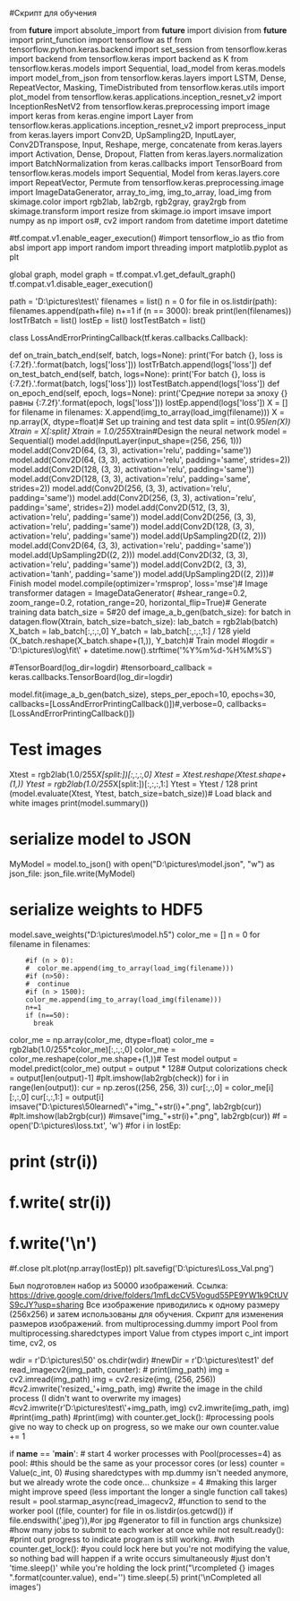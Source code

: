 #Скрипт для обучения

from __future__ import absolute_import
from __future__ import division
from __future__ import print_function
import tensorflow as tf
from tensorflow.python.keras.backend import set_session
from tensorflow.keras import backend
from tensorflow.keras import backend as K
from tensorflow.keras.models import Sequential, load_model
from keras.models import model_from_json
from tensorflow.keras.layers import LSTM, Dense, RepeatVector, Masking, TimeDistributed
from tensorflow.keras.utils import plot_model
from tensorflow.keras.applications.inception_resnet_v2 import InceptionResNetV2
from tensorflow.keras.preprocessing import image
import keras
from keras.engine import Layer
from tensorflow.keras.applications.inception_resnet_v2 import preprocess_input
from keras.layers import Conv2D, UpSampling2D, InputLayer, Conv2DTranspose, Input, Reshape, merge, concatenate
from keras.layers import Activation, Dense, Dropout, Flatten
from keras.layers.normalization import BatchNormalization
from keras.callbacks import TensorBoard 
from tensorflow.keras.models import Sequential, Model
from keras.layers.core import RepeatVector, Permute
from tensorflow.keras.preprocessing.image import ImageDataGenerator, array_to_img, img_to_array, load_img
from skimage.color import rgb2lab, lab2rgb, rgb2gray, gray2rgb
from skimage.transform import resize
from skimage.io import imsave
import numpy as np
import os#, cv2 
import random
from datetime import datetime


#tf.compat.v1.enable_eager_execution()
#import tensorflow_io as tfio
from absl import app
import random
import threading
import matplotlib.pyplot as plt

global graph, model
graph = tf.compat.v1.get_default_graph()
tf.compat.v1.disable_eager_execution()

path = 'D:\\pictures\\test\\'
filenames = list()
n = 0
for file in os.listdir(path):
  filenames.append(path+file)
  n+=1
  if (n == 3000):
    break
print(len(filenames))  
lostTrBatch = list()
lostEp = list()
lostTestBatch = list()



class LossAndErrorPrintingCallback(tf.keras.callbacks.Callback):

  def on_train_batch_end(self, batch, logs=None):
    print('For batch {}, loss is {:7.2f}.'.format(batch, logs['loss']))
    lostTrBatch.append(logs['loss'])
  def on_test_batch_end(self, batch, logs=None):
    print('For batch {}, loss is {:7.2f}.'.format(batch, logs['loss']))
    lostTestBatch.append(logs['loss'])
  def on_epoch_end(self, epoch, logs=None):
    print('Средние потери за эпоху {} равны {:7.2f}'.format(epoch, logs['loss']))
    lostEp.append(logs['loss'])
X = []
for filename in filenames:
    X.append(img_to_array(load_img(filename)))
X = np.array(X, dtype=float)# Set up training and test data
split = int(0.95*len(X))
Xtrain = X[:split]
Xtrain = 1.0/255*Xtrain#Design the neural network
model = Sequential()
model.add(InputLayer(input_shape=(256, 256, 1)))
model.add(Conv2D(64, (3, 3), activation='relu', padding='same'))
model.add(Conv2D(64, (3, 3), activation='relu', padding='same', strides=2))
model.add(Conv2D(128, (3, 3), activation='relu', padding='same'))
model.add(Conv2D(128, (3, 3), activation='relu', padding='same', strides=2))
model.add(Conv2D(256, (3, 3), activation='relu', padding='same'))
model.add(Conv2D(256, (3, 3), activation='relu', padding='same', strides=2))
model.add(Conv2D(512, (3, 3), activation='relu', padding='same'))
model.add(Conv2D(256, (3, 3), activation='relu', padding='same'))
model.add(Conv2D(128, (3, 3), activation='relu', padding='same'))
model.add(UpSampling2D((2, 2)))
model.add(Conv2D(64, (3, 3), activation='relu', padding='same'))
model.add(UpSampling2D((2, 2)))
model.add(Conv2D(32, (3, 3), activation='relu', padding='same'))
model.add(Conv2D(2, (3, 3), activation='tanh', padding='same'))
model.add(UpSampling2D((2, 2)))# Finish model
model.compile(optimizer='rmsprop', loss='mse')# Image transformer
datagen = ImageDataGenerator(
        #shear_range=0.2,
        zoom_range=0.2,
        rotation_range=20,
        horizontal_flip=True)# Generate training data
batch_size = 5#20
def image_a_b_gen(batch_size):
    for batch in datagen.flow(Xtrain, batch_size=batch_size):
        lab_batch = rgb2lab(batch)
        X_batch = lab_batch[:,:,:,0]
        Y_batch = lab_batch[:,:,:,1:] / 128
        yield (X_batch.reshape(X_batch.shape+(1,)), Y_batch)# Train model
#logdir = 'D:\\pictures\\log\\fit\\' + datetime.now().strftime('%Y%m%d-%H%M%S')

#TensorBoard(log_dir=logdir)
#tensorboard_callback = keras.callbacks.TensorBoard(log_dir=logdir)

model.fit(image_a_b_gen(batch_size), steps_per_epoch=10, epochs=30, callbacks=[LossAndErrorPrintingCallback()])#,verbose=0, callbacks=[LossAndErrorPrintingCallback()])
# Test images

Xtest = rgb2lab(1.0/255*X[split:])[:,:,:,0]
Xtest = Xtest.reshape(Xtest.shape+(1,))
Ytest = rgb2lab(1.0/255*X[split:])[:,:,:,1:]
Ytest = Ytest / 128
print (model.evaluate(Xtest, Ytest, batch_size=batch_size))# Load black and white images
print(model.summary())
# serialize model to JSON
MyModel = model.to_json()
with open("D:\\pictures\\model.json", "w") as json_file:
    json_file.write(MyModel)
# serialize weights to HDF5
model.save_weights("D:\\pictures\\model.h5")
color_me = []
n = 0
for filename in filenames:
        
        #if (n > 0):
        #  color_me.append(img_to_array(load_img(filename)))
        #if (n>50):
        #  continue
        #if (n > 1500):
        color_me.append(img_to_array(load_img(filename)))
        n+=1
        if (n==50):
          break
color_me = np.array(color_me, dtype=float)
color_me = rgb2lab(1.0/255*color_me)[:,:,:,0]
color_me = color_me.reshape(color_me.shape+(1,))# Test model
output = model.predict(color_me)
output = output * 128# Output colorizations
check = output[len(output)-1]
#plt.imshow(lab2rgb(check))
for i in range(len(output)):
        cur = np.zeros((256, 256, 3))
        cur[:,:,0] = color_me[i][:,:,0]
        cur[:,:,1:] = output[i]
        imsave("D:\\pictures\\50learned\\"+"img_"+str(i)+".png", lab2rgb(cur))
        #plt.imshow(lab2rgb(cur))
        #imsave("img_"+str(i)+".png", lab2rgb(cur))
#f = open('D:\\pictures\\loss.txt', 'w')
#for i in lostEp:
#    print (str(i))
#    f.write( str(i))
#    f.write('\n')
#f.close
plt.plot(np.array(lostEp))
plt.savefig('D:\\pictures\\Loss_Val.png')


Был подготовлен набор из 50000 изображений. 
Ссылка: https://drive.google.com/drive/folders/1mfLdcCV5Vogud55PE9YW1k9CtUVS9cJY?usp=sharing
Все изображение приводились к одному размеру (256х256) и затем использованы для обучения. 
Скрипт для изменения размеров изображений.
from multiprocessing.dummy import Pool
from multiprocessing.sharedctypes import Value
from ctypes import c_int
import time, cv2, os

wdir = r'D:\\pictures\\50'
os.chdir(wdir)
#newDir = r'D:\pictures\test1'
def read_imagecv2(img_path, counter):
    # print(img_path)
    img = cv2.imread(img_path)
    img = cv2.resize(img, (256, 256))
    #cv2.imwrite('resized_'+img_path, img) #write the image in the child process (I didn't want to overwrite my images)
    #cv2.imwrite(r'D:\\pictures\\test\\'+img_path, img)
    cv2.imwrite(img_path, img)
    #print(img_path)
    #print(img)
    with counter.get_lock(): #processing pools give no way to check up on progress, so we make our own
        counter.value += 1

if __name__ == '__main__':
    # start 4 worker processes
    with Pool(processes=4) as pool: #this should be the same as your processor cores (or less)
        counter = Value(c_int, 0) #using sharedctypes with mp.dummy isn't needed anymore, but we already wrote the code once...
        chunksize = 4 #making this larger might improve speed (less important the longer a single function call takes)
        result = pool.starmap_async(read_imagecv2, #function to send to the worker pool
                                    ((file, counter) for file in os.listdir(os.getcwd()) if file.endswith('.jpeg')),#or jpg  #generator to fill in function args
                                    chunksize) #how many jobs to submit to each worker at once
        while not result.ready(): #print out progress to indicate program is still working.
            #with counter.get_lock(): #you could lock here but you're not modifying the value, so nothing bad will happen if a write occurs simultaneously
            #just don't 'time.sleep()' while you're holding the lock
            print("\rcompleted {} images   ".format(counter.value), end='')
            time.sleep(.5)
        print('\nCompleted all images')


